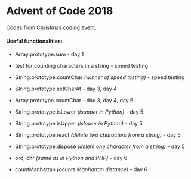 # Advent of Code 2018

Codes from [Christmas coding event](https://adventofcode.com/2018). 

#### Useful functionalities: 

* Array.prototype.sum - day 1

* test for counting characters in a string - speed testing

* String.prototype.countChar *(winner of speed testing)* - speed testing

* String.prototype.setCharAt - day 3, day 4

* Array.prototype.countChar - day 3, day 4, day 6

* String.prototype.isLower *(isupper in Python)* - day 5

* String.prototype.isUpper *(islower in Python)* - day 5

* String.prototype.react *(delete two characters from a string)* - day 5

* String.prototype.dispose *(delete one character from a string)* - day 5

* ord, chr *(same as in Python and PHP)* - day 6

* countManhattan *(counts Manhattan distance)* - day 6